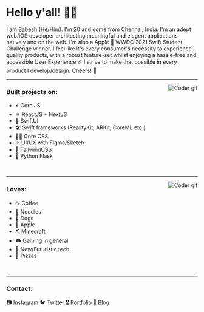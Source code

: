 # Hello y'all! 👋🏽

I am Sabesh (He/Him). I'm 20 and come from Chennai, India. I'm an adept web/iOS developer architecting meaningful and elegent applications natively and on the web. I'm also a Apple  WWDC 2021 Swift Student Challenge winner. I feel like it's every consumer's necessity to experience quality products, with a robust feature-set whilst enjoying a hassle-free and accessible User Experience ☄️ I strive to make that possible in every product I develop/design. Cheers! 🍻

---

<img alt="Coder gif" src="https://media.giphy.com/media/RbDKaczqWovIugyJmW/giphy.gif" align="right"/>

### Built projects on:

- ⚡️ Core JS
- ⚛️ ReactJS + NextJS
- 🦅 SwiftUI
- 🛠 Swift frameworks (RealityKit, ARKit, CoreML etc.)
- 💅🏽 Core CSS
- ✨ UI/UX with Figma/Sketch
- 🦄 TailwindCSS
- 🐚 Python Flask

<br/>

---

<img alt="Coder gif" src="https://media.giphy.com/media/Qa4KtB03ixJrmHw7Ti/giphy.gif" align="right"/>

### Loves:

- ☕️ Coffee
- 🍜 Noodles
- 🐶 Dogs
- 🍎 Apple
- ⛏ Minecraft
- 🎮 Gaming in general
- 📱 New/Futuristic tech
- 🍕 Pizzas

<br/>

---

### Contact:

<span>[📷 Instagram](https://www.instagram.com/sabeshbharathi/)</span>
<span>[🐦 Twitter](https://twitter.com/sabeshbharathi)</span>
<span>[🎖 Portfolio](https://sabesh.dev/home)</span>
<span>[📝 Blog](https://sabesh.dev/blog)</span>
